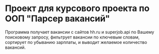 # Проект для курсового проекта по ООП "Парсер вакансий"

Программа получает вакансии с сайтов hh.ru и superjob.api по Вашему поисковому запросу, фильтрует вакансии по ключевым словам, сортирует по убыванию зарплаты, и выводит желаемое количество вакансий.

